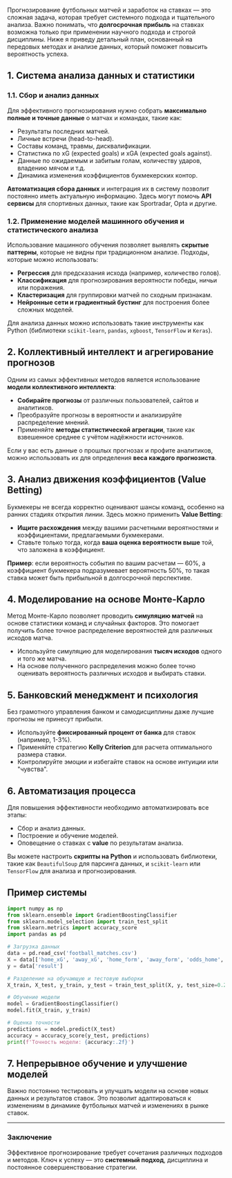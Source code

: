 Прогнозирование футбольных матчей и заработок на ставках — это сложная задача, которая требует системного подхода и тщательного анализа. Важно понимать, что **долгосрочная прибыль** на ставках возможна только при применении научного подхода и строгой дисциплины. Ниже я приведу детальный план, основанный на передовых методах и анализе данных, который поможет повысить вероятность успеха.

## 1. **Система анализа данных и статистики**

### 1.1. Сбор и анализ данных

Для эффективного прогнозирования нужно собрать **максимально полные и точные данные** о матчах и командах, такие как:

- Результаты последних матчей.
- Личные встречи (head-to-head).
- Составы команд, травмы, дисквалификации.
- Статистика по xG (expected goals) и xGA (expected goals against).
- Данные по ожидаемым и забитым голам, количеству ударов, владению мячом и т.д.
- Динамика изменения коэффициентов букмекерских контор.

**Автоматизация сбора данных** и интеграция их в систему позволит постоянно иметь актуальную информацию. Здесь могут помочь **API сервисы** для спортивных данных, такие как Sportradar, Opta и другие.

### 1.2. Применение моделей машинного обучения и статистического анализа

Использование машинного обучения позволяет выявлять **скрытые паттерны**, которые не видны при традиционном анализе. Подходы, которые можно использовать:

- **Регрессия** для предсказания исхода (например, количество голов).
- **Классификация** для прогнозирования вероятности победы, ничьи или поражения.
- **Кластеризация** для группировки матчей по сходным признакам.
- **Нейронные сети и градиентный бустинг** для построения более сложных моделей.

Для анализа данных можно использовать такие инструменты как Python (библиотеки `scikit-learn`, `pandas`, `xgboost`, `TensorFlow` и `Keras`).

## 2. **Коллективный интеллект и агрегирование прогнозов**

Одним из самых эффективных методов является использование **модели коллективного интеллекта**:

- **Собирайте прогнозы** от различных пользователей, сайтов и аналитиков.
- Преобразуйте прогнозы в вероятности и анализируйте распределение мнений.
- Применяйте **методы статистической агрегации**, такие как взвешенное среднее с учётом надёжности источников.

Если у вас есть данные о прошлых прогнозах и профите аналитиков, можно использовать их для определения **веса каждого прогнозиста**.

## 3. **Анализ движения коэффициентов (Value Betting)**

Букмекеры не всегда корректно оценивают шансы команд, особенно на ранних стадиях открытия линии. Здесь можно применить **Value Betting**:

- **Ищите расхождения** между вашими расчетными вероятностями и коэффициентами, предлагаемыми букмекерами.
- Ставьте только тогда, когда **ваша оценка вероятности выше** той, что заложена в коэффициент.

**Пример**: если вероятность события по вашим расчетам — 60%, а коэффициент букмекера подразумевает вероятность 50%, то такая ставка может быть прибыльной в долгосрочной перспективе.

## 4. **Моделирование на основе Монте-Карло**

Метод Монте-Карло позволяет проводить **симуляцию матчей** на основе статистики команд и случайных факторов. Это помогает получить более точное распределение вероятностей для различных исходов матча.

- Используйте симуляцию для моделирования **тысяч исходов** одного и того же матча.
- На основе полученного распределения можно более точно оценивать вероятность различных исходов и выбирать ставки.

## 5. **Банковский менеджмент и психология**

Без грамотного управления банком и самодисциплины даже лучшие прогнозы не принесут прибыли.

- Используйте **фиксированный процент от банка** для ставок (например, 1-3%).
- Применяйте стратегию **Kelly Criterion** для расчета оптимального размера ставки.
- Контролируйте эмоции и избегайте ставок на основе интуиции или "чувства".

## 6. **Автоматизация процесса**

Для повышения эффективности необходимо автоматизировать все этапы:

- Сбор и анализ данных.
- Построение и обучение моделей.
- Оповещение о ставках с **value** по результатам анализа.

Вы можете настроить **скрипты на Python** и использовать библиотеки, такие как `BeautifulSoup` для парсинга данных, и `scikit-learn` или `TensorFlow` для анализа и прогнозирования.

## Пример системы

```python
import numpy as np
from sklearn.ensemble import GradientBoostingClassifier
from sklearn.model_selection import train_test_split
from sklearn.metrics import accuracy_score
import pandas as pd

# Загрузка данных
data = pd.read_csv('football_matches.csv')
X = data[['home_xG', 'away_xG', 'home_form', 'away_form', 'odds_home', 'odds_draw', 'odds_away']]
y = data['result']

# Разделение на обучающую и тестовую выборки
X_train, X_test, y_train, y_test = train_test_split(X, y, test_size=0.2, random_state=42)

# Обучение модели
model = GradientBoostingClassifier()
model.fit(X_train, y_train)

# Оценка точности
predictions = model.predict(X_test)
accuracy = accuracy_score(y_test, predictions)
print(f'Точность модели: {accuracy:.2f}')
```

## 7. **Непрерывное обучение и улучшение моделей**

Важно постоянно тестировать и улучшать модели на основе новых данных и результатов ставок. Это позволит адаптироваться к изменениям в динамике футбольных матчей и изменениях в рынке ставок.

---

### **Заключение**

Эффективное прогнозирование требует сочетания различных подходов и методов. Ключ к успеху — это **системный подход**, дисциплина и постоянное совершенствование стратегии.
